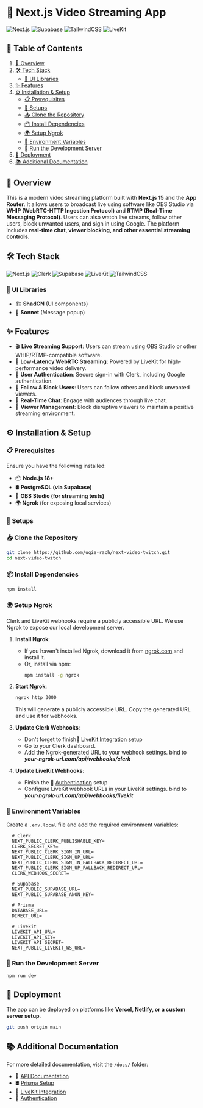 # 🎥 Next.js Video Streaming App

![Next.js](https://img.shields.io/badge/Next.js-000000?style=for-the-badge&logo=next.js&logoColor=white) ![Supabase](https://img.shields.io/badge/Supabase-3ECF8E?style=for-the-badge&logo=supabase&logoColor=white) ![TailwindCSS](https://img.shields.io/badge/TailwindCSS-38B2AC?style=for-the-badge&logo=tailwind-css&logoColor=white) ![LiveKit](https://img.shields.io/badge/LiveKit-FF4088?style=for-the-badge&logo=data:image/svg+xml;base64,...)

## 📖 Table of Contents
1. [📌 Overview](#overview)
2. [🛠 Tech Stack](#tech-stack)
   - [🎨 UI Libraries](#ui-libraries)
3. [✨ Features](#features)
4. [⚙️ Installation & Setup](#installation--setup)
   - [📋 Prerequisites](#prerequisites)
   - [📂 Setups](#setups)
   - [📥 Clone the Repository](#clone-the-repository)
   - [📦 Install Dependencies](#install-dependencies)
   - [🌍 Setup Ngrok](#setup-ngrok)
   - [🔑 Environment Variables](#environment-variables)
   - [🚀 Run the Development Server](#run-the-development-server)
5. [🚢 Deployment](#deployment)
6. [📚 Additional Documentation](#additional-documentation)

## 📌 Overview
This is a modern video streaming platform built with **Next.js 15** and the **App Router**. It allows users to broadcast live using software like OBS Studio via **WHIP (WebRTC-HTTP Ingestion Protocol)** and **RTMP (Real-Time Messaging Protocol)**. Users can also watch live streams, follow other users, block unwanted users, and sign in using Google. The platform includes **real-time chat, viewer blocking, and other essential streaming controls**.

## 🛠 Tech Stack
![Next.js](https://img.shields.io/badge/Next.js-000000?style=for-the-badge&logo=next.js&logoColor=white)
![Clerk](https://img.shields.io/badge/Clerk-2A2A2A?style=for-the-badge&logo=clerk&logoColor=white)
![Supabase](https://img.shields.io/badge/Supabase-3ECF8E?style=for-the-badge&logo=supabase&logoColor=white)
![LiveKit](https://img.shields.io/badge/LiveKit-FF4088?style=for-the-badge&logo=data:image/svg+xml;base64,...)
![TailwindCSS](https://img.shields.io/badge/TailwindCSS-38B2AC?style=for-the-badge&logo=tailwind-css&logoColor=white)

### 🎨 UI Libraries
- 🏗 **ShadCN** (UI components)
- 💬 **Sonnet** (Message popup)

## ✨ Features
- 🎬 **Live Streaming Support**: Users can stream using OBS Studio or other WHIP/RTMP-compatible software.
- 🚀 **Low-Latency WebRTC Streaming**: Powered by LiveKit for high-performance video delivery.
- 🔐 **User Authentication**: Secure sign-in with Clerk, including Google authentication.
- 🤝 **Follow & Block Users**: Users can follow others and block unwanted viewers.
- 💬 **Real-Time Chat**: Engage with audiences through live chat.
- 🛑 **Viewer Management**: Block disruptive viewers to maintain a positive streaming environment.

## ⚙️ Installation & Setup
### 📋 Prerequisites
Ensure you have the following installed:
- 📦 **Node.js 18+**
- 🛢 **PostgreSQL (via Supabase)**
- 📡 **OBS Studio (for streaming tests)**
- 🌍 **Ngrok** (for exposing local services)

### 📂 Setups
### 📥 Clone the Repository
```sh
git clone https://github.com/uqie-rach/next-video-twitch.git
cd next-video-twitch
```

### 📦 Install Dependencies
```sh
npm install
```

### 🌍 Setup Ngrok
Clerk and LiveKit webhooks require a publicly accessible URL. We use Ngrok to expose our local development server.

1. **Install Ngrok**:
   - If you haven't installed Ngrok, download it from [ngrok.com](https://ngrok.com/download) and install it.
   - Or, install via npm:
     ```sh
     npm install -g ngrok
     ```

2. **Start Ngrok**:
   ```sh
   ngrok http 3000
   ```
   This will generate a publicly accessible URL. Copy the generated URL and use it for webhooks.

3. **Update Clerk Webhooks**:
   - Don't forget to finish🎥 [LiveKit Integration](docs/livekit.md) setup
   - Go to your Clerk dashboard.
   - Add the Ngrok-generated URL to your webhook settings. bind to **_your-ngrok-url.com/api/webhooks/clerk_**

4. **Update LiveKit Webhooks**:
   - Finish the 🔐 [Authentication](docs/auth.md) setup
   - Configure LiveKit webhook URLs in your LiveKit settings. bind to **_your-ngrok-url.com/api/webhooks/livekit_**


### 🔑 Environment Variables
Create a `.env.local` file and add the required environment variables:
```env
  # Clerk
  NEXT_PUBLIC_CLERK_PUBLISHABLE_KEY=
  CLERK_SECRET_KEY=
  NEXT_PUBLIC_CLERK_SIGN_IN_URL=
  NEXT_PUBLIC_CLERK_SIGN_UP_URL=
  NEXT_PUBLIC_CLERK_SIGN_IN_FALLBACK_REDIRECT_URL=
  NEXT_PUBLIC_CLERK_SIGN_UP_FALLBACK_REDIRECT_URL=
  CLERK_WEBHOOK_SECRET=

  # Supabase
  NEXT_PUBLIC_SUPABASE_URL=
  NEXT_PUBLIC_SUPABASE_ANON_KEY=

  # Prisma
  DATABASE_URL=
  DIRECT_URL=

  # Livekit
  LIVEKIT_API_URL=
  LIVEKIT_API_KEY=
  LIVEKIT_API_SECRET=
  NEXT_PUBLIC_LIVEKIT_WS_URL=
```

### 🚀 Run the Development Server
```sh
npm run dev
```

## 🚢 Deployment
The app can be deployed on platforms like **Vercel, Netlify, or a custom server setup**.
```sh
git push origin main
```

## 📚 Additional Documentation
For more detailed documentation, visit the `/docs/` folder:
- 📜 [API Documentation](docs/api.md)
- 🛢 [Prisma Setup](docs/prisma.md)
- 🎥 [LiveKit Integration](docs/livekit.md)
- 🔐 [Authentication](docs/auth.md)
